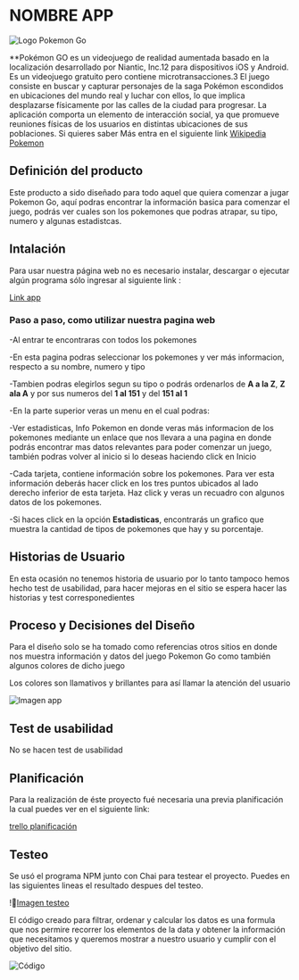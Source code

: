 # NOMBRE APP
![Logo Pokemon Go](http://i.picasion.com/pic88/52e80314fb9ac65a606fa1cfc1809949.gif)

**Pokémon GO es un videojuego de realidad aumentada basado en la localización desarrollado por Niantic, Inc.1​2​ para dispositivos iOS y Android. Es un videojuego gratuito pero contiene microtransacciones.3​ El juego consiste en buscar y capturar personajes de la saga Pokémon escondidos en ubicaciones del mundo real y luchar con ellos, lo que implica desplazarse físicamente por las calles de la ciudad para progresar. La aplicación comporta un elemento de interacción social, ya que promueve reuniones físicas de los usuarios en distintas ubicaciones de sus poblaciones.
Si quieres saber Más entra en el siguiente link
[Wikipedia Pokemon](https://es.wikipedia.org/wiki/Pok%C3%A9mon_GO)

## Definición del producto

Este producto a sido diseñado para todo aquel que quiera comenzar a jugar Pokemon Go, aquí podras encontrar la información basica para comenzar el juego, podrás ver cuales son los pokemones que podras atrapar, su tipo, numero y algunas estadistcas. 

## Intalación

Para usar nuestra página web no es necesario instalar, descargar o ejecutar algún programa sólo ingresar al siguiente link :

[Link app](https://johannagoenagac.github.io/Proyecto-nivelacion/)


### Paso a paso, como utilizar nuestra pagina web

-Al entrar te encontraras con todos los pokemones 

-En esta pagina podras seleccionar los pokemones y ver más informacion, respecto a su nombre, numero y tipo

-Tambien podras elegirlos segun su tipo o podrás ordenarlos de **A a la Z**, **Z ala A** y por sus numeros del **1 al 151** y del **151 al 1**

-En la parte superior veras un menu en el cual podras: 

-Ver estadisticas, Info Pokemon en donde veras más informacion de los pokemones mediante un enlace que nos llevara a una pagina en donde podrás encontrar mas datos relevantes para poder comenzar un juego, también podras volver al inicio si lo deseas haciendo click en Inicio

-Cada tarjeta, contiene información sobre los pokemones. Para ver esta información deberás hacer click en los tres puntos ubicados al lado derecho inferior de esta tarjeta.
Haz click y veras un recuadro con algunos datos de los pokemones.

-Si haces click en la opción **Estadisticas**, encontrarás un grafico que muestra la cantidad de tipos de pokemones que hay y su porcentaje.


## Historias de Usuario

En esta ocasión no tenemos historia de usuario por lo tanto tampoco hemos hecho test de usabilidad, para hacer mejoras en el sitio se espera hacer las historias y test corresponedientes



## Proceso y Decisiones del Diseño

Para el diseño solo se ha tomado como referencias otros sitios en donde nos muestra información y datos del juego Pokemon Go como también algunos colores de dicho juego

Los colores son llamativos y brillantes para así llamar la atención del usuario

![Imagen app](http://i.picasion.com/pic88/9d5b46e99c87011c09e9cc269a650c66.gif)



## Test de usabilidad


No se hacen test de usabilidad



## Planificación

Para la realización de éste proyecto fué necesaria una previa planificación la cual puedes ver en el siguiente link:

[trello planificación](https://trello.com/b/bjbD40yr/pokemon)

## Testeo
Se usó el programa NPM junto con Chai para testear el proyecto. Puedes en las siguientes lineas el resultado despues del testeo.

![Imagen testeo](http://i.picasion.com/pic88/929f049a688d8a55af5d343e1a57a506.gif)

El código creado para filtrar, ordenar y calcular los datos es una formula que nos permire recorrer los elementos de la data y obtener la información que necesitamos y queremos mostrar a nuestro usuario  y cumplir con el objetivo del sitio.


![Código](http://i.picasion.com/pic88/82bce8ae2ea105b9de70fa4220b4e852.gif)


